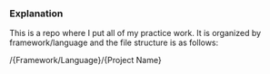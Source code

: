 ### Explanation
This is a repo where I put all of my practice work. It is organized by framework/language and the file structure is as follows:

/{Framework/Language}/{Project Name}
